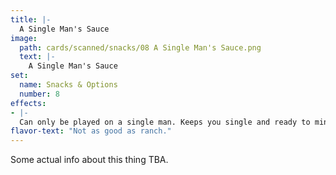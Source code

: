 ```yaml
---
title: |-
  A Single Man's Sauce
image: 
  path: cards/scanned/snacks/08 A Single Man's Sauce.png
  text: |-
    A Single Man's Sauce
set:
  name: Snacks & Options
  number: 8
effects: 
- |-
  Can only be played on a single man. Keeps you single and ready to mingle. Relationship cards no longer effect you.
flavor-text: "Not as good as ranch."
---
```

Some actual info about this thing TBA.
